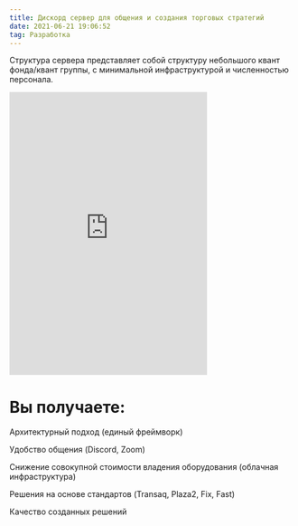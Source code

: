 ```yaml
---
title: Дискорд сервер для общения и создания торговых стратегий
date: 2021-06-21 19:06:52
tag: Разработка
---
```



Структура сервера представляет собой структуру небольшого квант фонда/квант группы, с минимальной инфраструктурой и численностью персонала.


<iframe src="https://discord.com/widget?id=845947068874096660&theme=dark" width="350" height="500" allowtransparency="true" frameborder="0" sandbox="allow-popups allow-popups-to-escape-sandbox allow-same-origin allow-scripts"></iframe>

# Вы получаете:

Архитектурный подход (единый фреймворк)

Удобство общения (Discord, Zoom)

Снижение совокупной стоимости владения оборудования (облачная инфраструктура)

Решения на основе стандартов (Transaq, Plaza2, Fix, Fast)

Качество созданных решений
